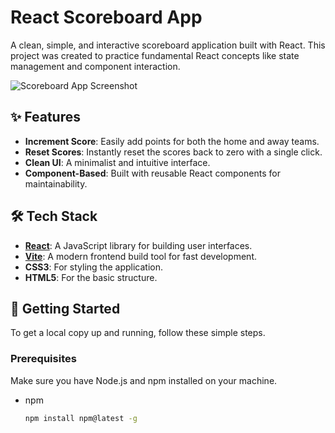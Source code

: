 # React Scoreboard App

A clean, simple, and interactive scoreboard application built with React. This project was created to practice fundamental React concepts like state management and component interaction.

![Scoreboard App Screenshot](https://i.imgur.com/lJmV5n1.png)

## ✨ Features

- **Increment Score**: Easily add points for both the home and away teams.
- **Reset Scores**: Instantly reset the scores back to zero with a single click.
- **Clean UI**: A minimalist and intuitive interface.
- **Component-Based**: Built with reusable React components for maintainability.

## 🛠️ Tech Stack

- **[React](https://reactjs.org/)**: A JavaScript library for building user interfaces.
- **[Vite](https://vitejs.dev/)**: A modern frontend build tool for fast development.
- **CSS3**: For styling the application.
- **HTML5**: For the basic structure.

## 🚀 Getting Started

To get a local copy up and running, follow these simple steps.

### Prerequisites

Make sure you have Node.js and npm installed on your machine.
* npm
  ```sh
  npm install npm@latest -g
